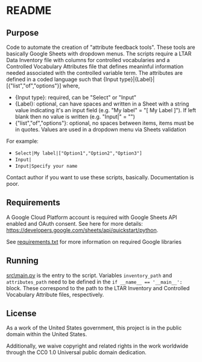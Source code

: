 # README

## Purpose

Code to automate the creation of "attribute feedback tools". These tools are basically Google Sheets with dropdown menus. The scripts require a LTAR Data Inventory file with columns for controlled vocabularies and a Controlled Vocabulary Attributes file that defines meaninful information needed associated with the controlled variable term. The attributes are defined in a coded language such that {Input type}|{Label}|[{"list","of","options"}] where,

* {Input type}: required, can be "Select" or "Input"
* {Label}: optional, can have spaces and written in a Sheet with a string value indicating it's an input field (e.g. "My label" = "[ My Label ]"). If left blank then no value is written (e.g. "Input|" = "")
* {"list","of","options"}: optional, no spaces between items, items must be in quotes. Values are used in a dropdown menu via Sheets validation

For example:

* `Select|My label|["Option1","Option2","Option3"]`
* `Input|`
* `Input|Specify your name`

Contact author if you want to use these scripts, basically. Documentation is poor.
## Requirements

A Google Cloud Platform account is required with Google Sheets API enabled and OAuth consent. See here for more details: https://developers.google.com/sheets/api/quickstart/python.

See [requirements.txt](requirements.txt) for more information on required Google libraries

## Running

[src\main.py](src\main.py) is the entry to the script. Variables `inventory_path` and `attributes_path` need to be defined in the `if __name__ == '__main__':` block. These correspond to the path to the LTAR Inventory and Controlled Vocabulary Attribute files, respectively.

## License

As a work of the United States government, this project is in the public domain within the United States.

Additionally, we waive copyright and related rights in the work worldwide through the CC0 1.0 Universal public domain dedication.
